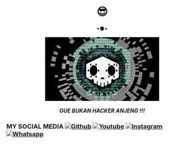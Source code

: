<h1 align="center"> 😎 </h1>
<p align="center">
•●•
</p>

<p align="center">
<img src="https://github.com/Dian-Rizki-P/Dian-Rizki-P/blob/main/images%20(1).jpeg">
</p>
<p align="center">
<i> <b> GUE BUKAN HACKER ANJENG !!! </b> </i>

### MY SOCIAL MEDIA [![Github](https://img.shields.io/badge/Github-Ikuti-green?style=for-the-badge&logo=github)](https://github.com/Dian-Rizki-P/) [![Youtube](https://img.shields.io/badge/Youtube-Subscribe-green?style=for-the-badge&logo=Youtube)](https://youtube.com/c/DianArt) [![Instagram](https://img.shields.io/badge/Instagram-Ikuti-green?style=for-the-badge&logo=Instagram)](https://www.instagram.com/yanhukumrimba) [![Whatsapp](https://img.shields.io/badge/Whatsapp-Chat-green?style=for-the-badge&logo=WhatsApp)](https://wa.me/+6285729271984?text=Assalamualaikum%20Bang) <!-- Resources --> <!-- Icons: https://simpleicons.org/ --> <!-- GitHub Stats: https://github.com/scripter-ryu/github-readme-stats --> <!-- Emojis: https://emojipedia.org/emoji/ --> <!-- HTML Emojis: https://www.fileformat.info/index.htm --> <!-- Shields: https://shields.io/ --> <!-- Awesome GitHub Profile README: https://github.com/abhisheknaiidu/awesome-github-profile-readme -->

